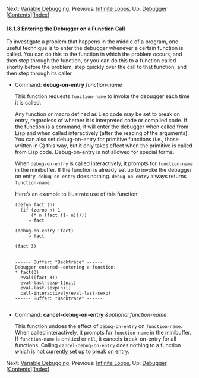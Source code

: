 <!-- This is the GNU Emacs Lisp Reference Manual
corresponding to Emacs version 27.2.

Copyright (C) 1990-1996, 1998-2021 Free Software Foundation,
Inc.

Permission is granted to copy, distribute and/or modify this document
under the terms of the GNU Free Documentation License, Version 1.3 or
any later version published by the Free Software Foundation; with the
Invariant Sections being "GNU General Public License," with the
Front-Cover Texts being "A GNU Manual," and with the Back-Cover
Texts as in (a) below.  A copy of the license is included in the
section entitled "GNU Free Documentation License."

(a) The FSF's Back-Cover Text is: "You have the freedom to copy and
modify this GNU manual.  Buying copies from the FSF supports it in
developing GNU and promoting software freedom." -->

<!-- Created by GNU Texinfo 6.7, http://www.gnu.org/software/texinfo/ -->

Next: [Variable Debugging](Variable-Debugging.html), Previous: [Infinite Loops](Infinite-Loops.html), Up: [Debugger](Debugger.html)   \[[Contents](index.html#SEC_Contents "Table of contents")]\[[Index](Index.html "Index")]

#### 18.1.3 Entering the Debugger on a Function Call

To investigate a problem that happens in the middle of a program, one useful technique is to enter the debugger whenever a certain function is called. You can do this to the function in which the problem occurs, and then step through the function, or you can do this to a function called shortly before the problem, step quickly over the call to that function, and then step through its caller.

*   Command: **debug-on-entry** *function-name*

    This function requests `function-name` to invoke the debugger each time it is called.

    Any function or macro defined as Lisp code may be set to break on entry, regardless of whether it is interpreted code or compiled code. If the function is a command, it will enter the debugger when called from Lisp and when called interactively (after the reading of the arguments). You can also set debug-on-entry for primitive functions (i.e., those written in C) this way, but it only takes effect when the primitive is called from Lisp code. Debug-on-entry is not allowed for special forms.

    When `debug-on-entry` is called interactively, it prompts for `function-name` in the minibuffer. If the function is already set up to invoke the debugger on entry, `debug-on-entry` does nothing. `debug-on-entry` always returns `function-name`.

    Here’s an example to illustrate use of this function:

        (defun fact (n)
          (if (zerop n) 1
              (* n (fact (1- n)))))
             ⇒ fact

    <!---->

        (debug-on-entry 'fact)
             ⇒ fact

    <!---->

        (fact 3)

    ```
    ```

        ------ Buffer: *Backtrace* ------
        Debugger entered--entering a function:
        * fact(3)
          eval((fact 3))
          eval-last-sexp-1(nil)
          eval-last-sexp(nil)
          call-interactively(eval-last-sexp)
        ------ Buffer: *Backtrace* ------

    ```
    ```

<!---->

*   Command: **cancel-debug-on-entry** *\&optional function-name*

    This function undoes the effect of `debug-on-entry` on `function-name`. When called interactively, it prompts for `function-name` in the minibuffer. If `function-name` is omitted or `nil`, it cancels break-on-entry for all functions. Calling `cancel-debug-on-entry` does nothing to a function which is not currently set up to break on entry.

Next: [Variable Debugging](Variable-Debugging.html), Previous: [Infinite Loops](Infinite-Loops.html), Up: [Debugger](Debugger.html)   \[[Contents](index.html#SEC_Contents "Table of contents")]\[[Index](Index.html "Index")]
